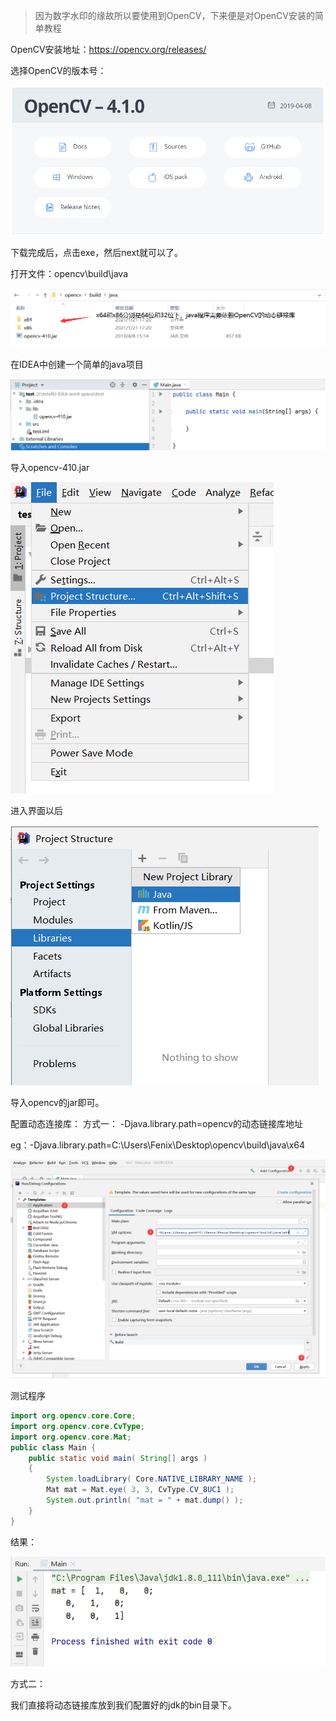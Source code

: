 > 因为数字水印的缘故所以要使用到OpenCV，下来便是对OpenCV安装的简单教程

OpenCV安装地址：https://opencv.org/releases/

选择OpenCV的版本号：

![](img/img5.png)

下载完成后，点击exe，然后next就可以了。

打开文件：opencv\build\java

![](img/img6.png)

在IDEA中创建一个简单的java项目

![](img/img7.png)



导入opencv-410.jar



![](img/img8.png)



进入界面以后



![](img/img9.png)



导入opencv的jar即可。



配置动态连接库：
方式一：
-Djava.library.path=opencv的动态链接库地址

eg：-Djava.library.path=C:\Users\Fenix\Desktop\opencv\build\java\x64



![](img/img10.png)



测试程序

```java
import org.opencv.core.Core;
import org.opencv.core.CvType;
import org.opencv.core.Mat;
public class Main {
    public static void main( String[] args )
    {
        System.loadLibrary( Core.NATIVE_LIBRARY_NAME );
        Mat mat = Mat.eye( 3, 3, CvType.CV_8UC1 );
        System.out.println( "mat = " + mat.dump() );
    }
}
```

结果：

![](img/img11.png)

方式二：

我们直接将动态链接库放到我们配置好的jdk的bin目录下。

